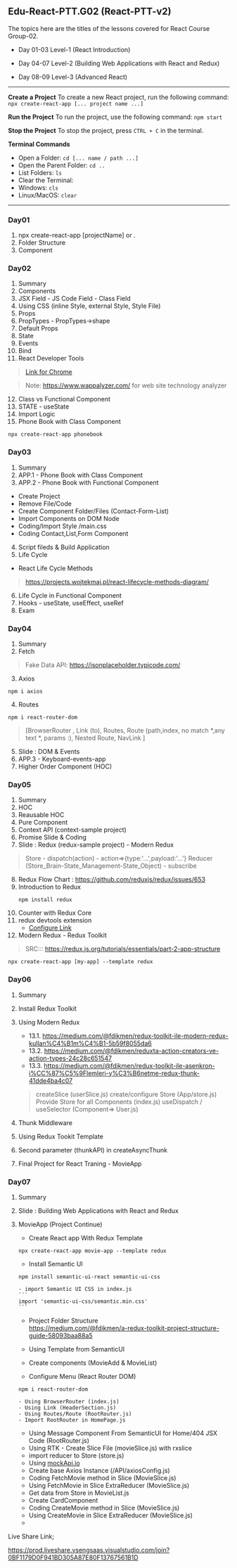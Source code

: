 
## Edu-React-PTT.G02 (React-PTT-v2)

The topics here are the titles of the lessons covered for React Course Group-02.

- Day 01-03 Level-1 (React Introduction)

- Day 04-07 Level-2 (Building Web Applications with React and Redux)

- Day 08-09 Level-3 (Advanced React)
---
**Create a Project**
To create a new React project, run the following command:
`npx create-react-app [... project name ...]`

**Run the Project**
To run the project, use the following command:
`npm start`

**Stop the Project**
To stop the project, press `CTRL + C` in the terminal.

**Terminal Commands**
- Open a Folder: `cd [... name / path ...]`
- Open the Parent Folder: `cd ..`
- List Folders: `ls`
- Clear the Terminal:
- Windows: `cls`
- Linux/MacOS: `clear`
---
### Day01
1. npx create-react-app [projectName] or .
2. Folder Structure
3. Component

### Day02
01. Summary
02. Components
03. JSX Field - JS Code Field - Class Field
04. Using CSS (inline Style, external Style, Style File)
05. Props
06. PropTypes - PropTypes->shape
07. Default Props
08. State
09. Events
10. Bind
11. React Developer Tools
> [Link for Chrome](https://chrome.google.com/webstore/detail/react-developer-tools/fmkadmapgofadopljbjfkapdkoienihi/related)

>Note: https://www.wappalyzer.com/ for web site technology analyzer

12. Class vs Functional Component
13. STATE - useState
14. Import Logic
15. Phone Book with Class Component
```node
npx create-react-app phonebook
```

### Day03
01. Summary
02. APP.1 - Phone Book with Class Component
03. APP.2 - Phone Book with Functional Component

- Create Project
- Remove File/Code
- Create Component Folder/Files (Contact-Form-List)
- Import Components on DOM Node
- Coding/Import Style /main.css
- Coding Contact,List,Form Component

04. Script fileds & Build Application
05. Life Cycle
- React Life Cycle Methods
> https://projects.wojtekmaj.pl/react-lifecycle-methods-diagram/

06. Life Cycle in Functional Component
07. Hooks - useState, useEffect, useRef
08. Exam

  

### Day04
01. Summary
02. Fetch
 > Fake Data API: https://jsonplaceholder.typicode.com/
03. Axios
```
npm i axios
```
04. Routes
```
npm i react-router-dom
```
> [BrowserRouter , Link (to), Routes, Route (path,index, no match *,any
> text *, params :), Nested Route, NavLink ]

05. Slide : DOM & Events
06. APP.3 - Keyboard-events-app
07. Higher Order Component (HOC)
  
### Day05
01. Summary
02. HOC
03. Reausable HOC
04. Pure Component
05. Context API (context-sample project)
06. Promise Slide & Coding
07. Slide : Redux (redux-sample project) - Modern Redux

> Store - dispatch(action) - action=>{type:'...',payload:'...'} Reducer
> (Store_Brain-State_Management-State_Object) - subscribe

08. Redux Flow Chart : https://github.com/reduxjs/redux/issues/653
09. Introduction to Redux
    ```
    npm install redux
    ```
10. Counter with Redux Core
11. redux devtools extension
    - [Configure Link](https://github.com/zalmoxisus/redux-devtools-extension)
12. Modern Redux - Redux Toolkit
> SRC::: https://redux.js.org/tutorials/essentials/part-2-app-structure
```
npx create-react-app [my-app] --template redux
```
    
### Day06
01. Summary
02. Install Redux Toolkit
03. Using Modern Redux
	- 13.1.	https://medium.com/@fdikmen/redux-toolkit-ile-modern-redux-kullan%C4%B1m%C4%B1-5b59f8055da6
	- 13.2.	https://medium.com/@fdikmen/reduxta-action-creators-ve-action-types-24c28c651547
	- 13.3.	https://medium.com/@fdikmen/redux-toolkit-ile-asenkron-i%CC%87%C5%9Flemleri-y%C3%B6netme-redux-thunk-41dde4ba4c07

    > createSlice (userSlice.js)
    > create/configure Store (App/store.js)
    > Provide Store for all Components (index.js)
    > useDispatch / useSelector (Component=> User.js)

04. Thunk Middleware
05. Using Redux Tookit Template
06. Second parameter (thunkAPI) in createAsyncThunk
07. Final Project for React Traning - MovieApp
   


### Day07
01. Summary
02. Slide : Building Web Applications with React and Redux
03. MovieApp (Project Continue)
    - Create React app With Redux Template
    ```
    npx create-react-app movie-app --template redux
    ```
    - Install Semantic UI 
    ```
    npm install semantic-ui-react semantic-ui-css
    ```
        - import Semantic UI CSS in index.js
        ```
        import 'semantic-ui-css/semantic.min.css'
        ```
    - Project Folder Structure <br/>
    https://medium.com/@fdikmen/a-redux-toolkit-project-structure-guide-58093baa88a5

    - Using Template from SemanticUI

    - Create components (MovieAdd & MovieList)

    - Configure Menu (React Router DOM)

    ```
    npm i react-router-dom  
    ```
        - Using BrowserRouter (index.js)
        - Using Link (HeaderSection.js)
        - Using Routes/Route (RootRouter.js)
        - Import RootRouter in HomePage.js
    - Using Message Component From SemanticUI for Home/404 JSX Code (RootRouter.js)
    - Using RTK - Create Slice File (movieSlice.js) with rxslice
    - import reducer to Store (store.js)
    - Using [mockApi.io](https://mockapi.io/)
    - Create base Axios Instance (/API/axiosConfig.js)
    - Coding FetchMovie method in Slice (MovieSlice.js)
    - Using FetchMovie in Slice ExtraReducer (MovieSlice.js)
    - Get data from Store in MovieList.js
    - Create CardComponent
    - Coding CreateMovie method in Slice (MovieSlice.js)
    - Using CreateMovie in Slice ExtraReducer (MovieSlice.js)
    -



    
  

Live Share Link;<br/>

https://prod.liveshare.vsengsaas.visualstudio.com/join?0BF1179D0F941BD305A87E80F13767561B1D